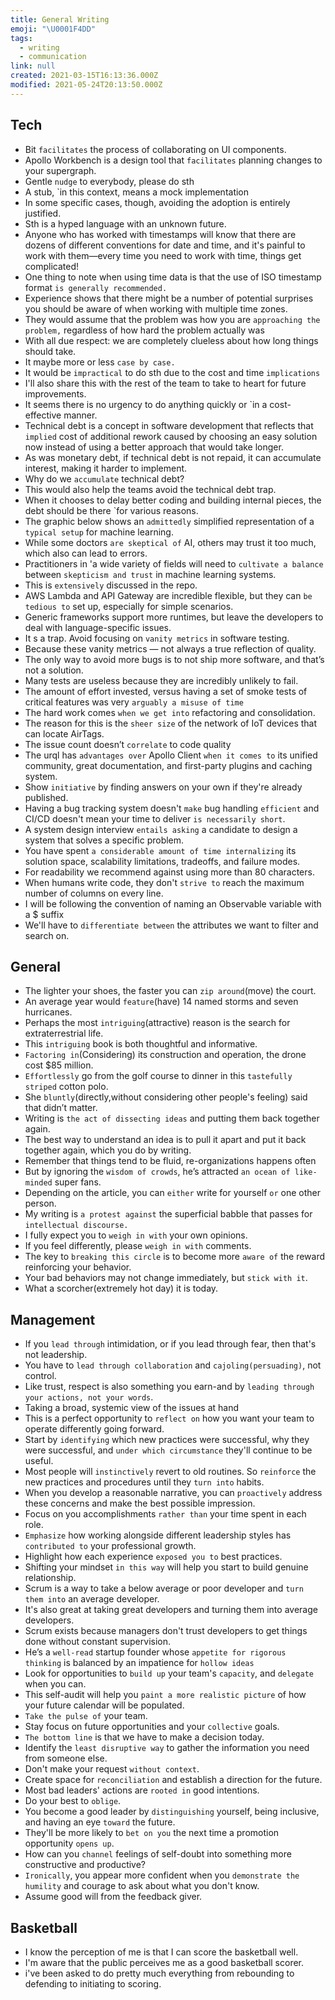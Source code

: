 ```yaml
---
title: General Writing
emoji: "\U0001F4DD"
tags:
  - writing
  - communication
link: null
created: 2021-03-15T16:13:36.000Z
modified: 2021-05-24T20:13:50.000Z
---
```


## Tech

- Bit `facilitates` the process of collaborating on UI components.
- Apollo Workbench is a design tool that `facilitates` planning changes to your supergraph.
- Gentle `nudge` to everybody, please do sth
- A stub, `in this context, means a mock implementation
- In some specific cases, though, avoiding the adoption is entirely justified.
- Sth is a hyped language with an unknown future.
- Anyone who has worked with timestamps will know that there are dozens of different conventions for date and time, and it's painful to work with them—every time you need to work with time, things get complicated!
- One thing to note when using time data is that the use of ISO timestamp format `is generally recommended.`
- Experience shows that there might be a number of potential surprises you should be aware of when working with multiple time zones.
- They would assume that the problem was how you are `approaching the problem,` regardless of how hard the problem actually was
- With all due respect: we are completely clueless about how long things should take.
- It maybe more or less `case by case.`
- It would be `impractical` to do sth due to the cost and time `implications`
- I'll also share this with the rest of the team to take to heart for future improvements.
- It seems there is no urgency to do anything quickly or `in a cost-effective manner.
- Technical debt is a concept in software development that reflects that `implied` cost of additional rework caused by choosing an easy solution now instead of using a better approach that would take longer.
- As was monetary debt, if technical debt is not repaid, it can accumulate interest, making it harder to implement.
- Why do we `accumulate` technical debt?
- This would also help the teams avoid the technical debt trap.
- When it chooses to delay better coding and building internal pieces, the debt should be there `for various reasons.
- The graphic below shows an `admittedly` simplified representation of a `typical setup` for machine learning.
- While some doctors `are skeptical of` AI, others may trust it too much, which also can lead to errors.
- Practitioners in 'a wide variety of fields will need to `cultivate a balance `between `skepticism and trust` in machine learning systems.
- This is `extensively` discussed in the repo.
- AWS Lambda and API Gateway are incredible flexible, but they can `be tedious to` set up, especially for simple scenarios.
- Generic frameworks support more runtimes, but leave the developers to deal with language-specific issues.
- It s a trap. Avoid focusing on `vanity metrics` in software testing.
- Because these vanity metrics — not always a true reflection of quality.
- The only way to avoid more bugs is to not ship more software, and that’s not a solution.
- Many tests are useless because they are incredibly unlikely to fail.
- The amount of effort invested, versus having a set of smoke tests of critical features was very `arguably a misuse of time`
- The hard work comes `when we get into` refactoring and consolidation.
- The reason for this is the `sheer size` of the network of IoT devices that can locate AirTags.
- The issue count doesn’t `correlate` to code quality
- The urql has `advantages over` Apollo Client `when it comes to` its unified community, great documentation, and first-party plugins and caching system.
- Show `initiative` by finding answers on your own if they're already published.
- Having a bug tracking system doesn't `make` bug handling `efficient` and CI/CD doesn't mean your time to deliver `is necessarily short`.
- A system design interview `entails asking` a candidate to design a system that solves a specific problem.
- You have spent `a considerable amount of time internalizing` its solution space, scalability limitations, tradeoffs, and failure modes.
- For readability we recommend against using more than 80 characters.
- When humans write code, they don't `strive to` reach the maximum number of columns on every line.
- I will be following the convention of naming an Observable variable with a $ suffix
- We'll have to `differentiate between` the attributes we want to filter and search on.

## General

- The lighter your shoes, the faster you can `zip around`(move) the court.
- An average year would `feature`(have) 14 named storms and seven hurricanes.
- Perhaps the most `intriguing`(attractive) reason is the search for extraterrestrial life.
- This `intriguing` book is both thoughtful and informative.
- `Factoring in`(Considering) its construction and operation, the drone cost $85 million.
- `Effortlessly` go from the golf course to dinner in this `tastefully striped` cotton polo.
- She `bluntly`(directly,without considering other people's feeling) said that didn’t matter.
- Writing is `the act of dissecting ideas` and putting them back together again.
- The best way to understand an idea is to pull it apart and put it back together again, which you do by writing.
- Remember that things tend to be fluid, re-organizations happens often
- But by ignoring the `wisdom of crowds`, he’s attracted `an ocean of like-minded` super fans.
- Depending on the article, you can `either` write for yourself `or` one other person.
- My writing is `a protest against` the superficial babble that passes for `intellectual discourse.`
- I fully expect you to `weigh in with` your own opinions.
- If you feel differently, please `weigh in with` comments.
- The key to `breaking this circle` is to become more `aware of` the reward reinforcing your behavior.
- Your bad behaviors may not change immediately, but `stick with it`.
- What a scorcher(extremely hot day) it is today.

## Management

- If you `lead through` intimidation, or if you lead through fear, then that's not leadership.
- You have to `lead through collaboration` and `cajoling(persuading)`, not control.
- Like trust, respect is also something you earn-and by `leading through your actions, not your words`.
- Taking a broad, systemic view of the issues at hand
- This is a perfect opportunity to `reflect on` how you want your team to operate differently going forward.
- Start by `identifying` which new practices were successful, why they were successful, and `under which circumstance` they'll continue to be useful.
- Most people will `instinctively` revert to old routines. So `reinforce` the new practices and procedures until they `turn into` habits.
- When you develop a reasonable narrative, you can `proactively` address these concerns and make the best possible impression.
- Focus on you accomplishments `rather than` your time spent in each role.
- `Emphasize` how working alongside different leadership styles has `contributed to` your professional growth.
- Highlight how each experience `exposed you to` best practices.
- Shifting your mindset `in this way` will help you start to build genuine relationship.
- Scrum is a way to take a below average or poor developer and `turn them into` an average developer.
- It's also great at taking great developers and turning them into average developers.
- Scrum exists because managers don't trust developers to get things done without constant supervision.
- He’s a `well-read` startup founder whose `appetite for rigorous thinking` is balanced by an impatience for `hollow ideas`
- Look for opportunities to `build up` your team's `capacity`, and `delegate` when you can.
- This self-audit will help you `paint a more realistic picture` of how your future calendar will be populated.
- `Take the pulse of` your team.
- Stay focus on future opportunities and your `collective` goals.
- `The bottom line` is that we have to make a decision today.
- Identify the `least disruptive way` to gather the information you need from someone else.
- Don't make your request `without context`.
- Create space for `reconciliation` and establish a direction for the future.
- Most bad leaders' actions are `rooted in` good intentions.
- Do your best to `oblige`.
- You become a good leader by `distinguishing` yourself, being inclusive, and having an eye `toward` the future.
- They'll be more likely to `bet on you` the next time a promotion opportunity `opens up`.
- How can you `channel` feelings of self-doubt into something more constructive and productive?
- `Ironically`, you appear more confident when you `demonstrate the humility` and courage to ask about what you don't know.
- Assume good will from the feedback giver.

## Basketball

- I know the perception of me is that I can score the basketball well.
- I'm aware that the public perceives me as a good basketball scorer.
- i've been asked to do pretty much everything from rebounding to defending to initiating to scoring.
